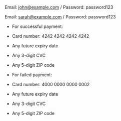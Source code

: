 Email: john@example.com / Password: password123



Email: sarah@example.com / Password: password123


- For successful payment:

- Card number: 4242 4242 4242 4242
- Any future expiry date
- Any 3-digit CVC
- Any 5-digit ZIP code

- For failed payment:

- Card number: 4000 0000 0000 0002
- Any future expiry date
- Any 3-digit CVC
- Any 5-digit ZIP code
